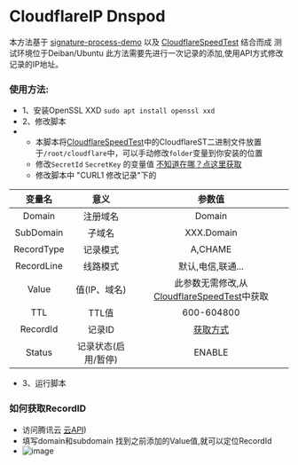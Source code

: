 # CloudflareIP Dnspod

本方法基于 [signature-process-demo](https://github.com/TencentCloud/signature-process-demo) 以及 [CloudflareSpeedTest](https://github.com/XIU2/CloudflareSpeedTest) 结合而成
测试环境位于Deiban/Ubuntu
此方法需要先进行一次记录的添加,使用API方式修改记录的IP地址。
###
### 使用方法:
- 1、安装OpenSSL XXD `sudo apt install openssl xxd`
- 2、修改脚本
-   - 本脚本将[CloudflareSpeedTest](https://github.com/XIU2/CloudflareSpeedTest)中的CloudflareST二进制文件放置于`/root/cloudflare`中，可以手动修改`folder`变量到你安装的位置
    - 修改`SecretId` `SecretKey` 的变量值 [不知道在哪？点这里获取](https://console.cloud.tencent.com/cam/capi)
    - 修改脚本中 "CURL1 修改记录"下的

| 变量名 | 意义 | 参数值 |
| :-------------: | :-------------: | :-------------: |
| Domain | 注册域名 | Domain |
| SubDomain | 子域名 | XXX.Domain |
| RecordType | 记录模式 | A,CHAME |
| RecordLine | 线路模式 | 默认,电信,联通... |
| Value | 值(IP、域名) | 此参数无需修改,从[CloudflareSpeedTest](https://github.com/XIU2/CloudflareSpeedTest)中获取|
| TTL | TTL值 | 600-604800 |
| RecordId | 记录ID | [获取方式]() |
| Status | 记录状态(启用/暂停) | ENABLE |

- 3、运行脚本

### 如何获取RecordID
- 访问腾讯云 [云API]([https://console.cloud.tencent.com/api/explorer?Product=dnspod&Version=2021-03-23&Action=DescribeRecordList))
- 填写domain和subdomain 找到之前添加的Value值,就可以定位RecordId
- ![image](https://github.com/NicoChiGu/CloudflareIP_Dnspod/assets/34607782/06542ee6-7f0f-48f2-aa09-6cba1419577f)


